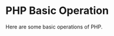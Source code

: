 <!DOCTYPE html>
<html>


<body>


<h1>PHP Basic Operation</h1>
<p>Here are some basic operations of PHP.</p>



</body>
</html>
